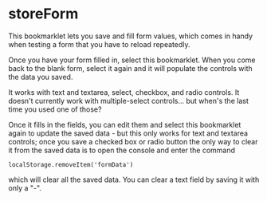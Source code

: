 storeForm
=========

This bookmarklet lets you save and fill form values, which comes in handy when testing a form that you have to reload repeatedly.

Once you have your form filled in, select this bookmarklet. When you come back to the blank form, select it again and it will populate the controls with the data you saved.

It works with text and textarea, select, checkbox, and radio controls. It doesn't currently work with multiple-select controls... but when's the last time you used one of those?

Once it fills in the fields, you can edit them and select this bookmarklet again to update the saved data - but this only works for text and textarea controls; once you save a checked box or radio button the only way to clear it from the saved data is to open the console and enter the command

    localStorage.removeItem('formData')

which will clear all the saved data. You can clear a text field by saving it with only a "-".